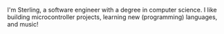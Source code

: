 I'm Sterling, a software engineer with a degree in computer science. I like building microcontroller projects, learning new (programming) languages, and music!
